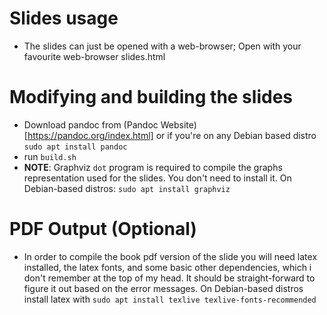 # Slides usage
* The slides can just be opened with a web-browser;
  Open with your favourite web-browser slides.html
  
  
# Modifying and building the slides
* Download pandoc from (Pandoc Website)[https://pandoc.org/index.html]
  or if you're on any Debian based distro `sudo apt install pandoc`
* run `build.sh`
* **NOTE**: Graphviz `dot` program is required to compile the graphs
  representation used for the slides. You don't need to install it.
  On Debian-based distros: `sudo apt install graphviz`

# PDF Output (Optional)
* In order to compile the book pdf version of the slide you will need
  latex installed, the latex fonts, and some basic other
  dependencies, which i don't remember at the top of my head.
  It should be straight-forward to figure it out based
  on the error messages.
  On Debian-based distros install latex with
  `sudo apt install texlive texlive-fonts-recommended`
  
